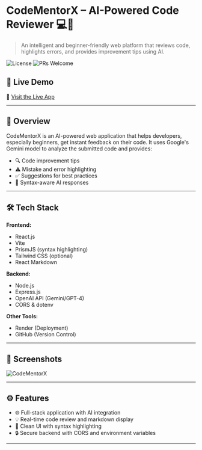 # CodeMentorX – AI-Powered Code Reviewer 💻🤖

> An intelligent and beginner-friendly web platform that reviews code, highlights errors, and provides improvement tips using AI.

![License](https://img.shields.io/badge/license-MIT-blue.svg) ![PRs Welcome](https://img.shields.io/badge/PRs-welcome-brightgreen.svg)

## 🚀 Live Demo

🔗 [Visit the Live App](https://codementorx-ai-powered-code-reviewer.onrender.com)

---

## 📌 Overview

CodeMentorX is an AI-powered web application that helps developers, especially beginners, get instant feedback on their code. It uses Google's Gemini model to analyze the submitted code and provides:

- 🔍 Code improvement tips  
- ⚠️ Mistake and error highlighting  
- ✅ Suggestions for best practices  
- 🧠 Syntax-aware AI responses

---

## 🛠️ Tech Stack

**Frontend:**

- React.js
- Vite
- PrismJS (syntax highlighting)
- Tailwind CSS (optional)
- React Markdown

**Backend:**

- Node.js
- Express.js
- OpenAI API (Gemini/GPT-4)
- CORS & dotenv

**Other Tools:**

- Render (Deployment)
- GitHub (Version Control)

---


## 📸 Screenshots

![CodeMentorX](https://github.com/user-attachments/assets/f9e67e50-61fa-44c5-9cf3-68e9c77c158e)

---

## ⚙️ Features

- 🌐 Full-stack application with AI integration
- 💡 Real-time code review and markdown display
- 📜 Clean UI with syntax highlighting
- 🔒 Secure backend with CORS and environment variables

---



